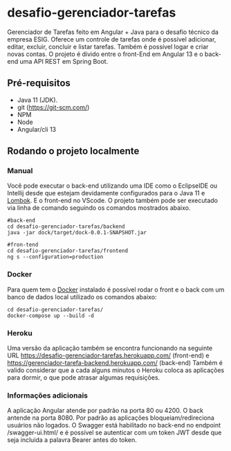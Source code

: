 # desafio-gerenciador-tarefas
Gerenciador de Tarefas feito em Angular + Java para o desafio técnico da empresa ESIG. Oferece um controle de tarefas onde é possível adicionar, editar, excluir, concluir e listar tarefas. Também é possível logar e criar novas contas. 
O projeto é divido entre o front-End em Angular 13 e o back-end uma API REST em Spring Boot.

## Pré-requisitos
* Java 11 (JDK).
* git (https://git-scm.com/)
* NPM 
* Node
* Angular/cli 13

## Rodando o projeto localmente
### Manual
Você pode executar o back-end utilizando uma IDE como o EclipseIDE ou Intellij desde que estejam devidamente configurados para o Java 11 e [Lombok](https://projectlombok.org/). E o front-end no VScode. O projeto também pode ser executado via linha de comando seguindo os comandos mostrados abaixo. 

```
#back-end
cd desafio-gerenciador-tarefas/backend
java -jar dock/target/dock-0.0.1-SNAPSHOT.jar

#fron-tend
cd desafio-gerenciador-tarefas/frontend
ng s --configuration=production
```
### Docker
Para quem tem o [Docker](https://www.docker.com/) instalado é possível rodar o front e o back com um banco de dados local utilizado os comandos abaixo:
```
cd desafio-gerenciador-tarefas/
docker-compose up --build -d
```

### Heroku
Uma versão da aplicação também se encontra funcionando na seguinte URL https://desafio-gerenciador-tarefas.herokuapp.com/ (front-end) e https://gerenciador-tarefa-backend.herokuapp.com/ (back-end)
Também é valido considerar que a cada alguns minutos o Heroku coloca as aplicações para dormir, o que pode atrasar algumas requisições.

### Informações adicionais
A aplicação Angular atende por padrão na porta 80 ou 4200. O back antende na porta 8080. 
Por padrão as aplicações bloqueiam/redireciona usuários não logados. O Swagger está habilitado no back-end no endpoint /swagger-ui.html/ e é possível se autenticar com um token JWT desde que seja incluída a palavra Bearer antes do token. 
